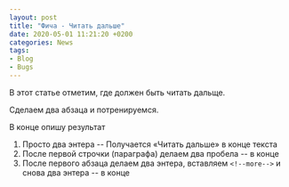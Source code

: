 ```yaml
---
layout: post  
title: "Фича - Читать дальше"  
date: 2020-05-01 11:21:20 +0200
categories: News
tags: 
- Blog
- Bugs
---
```


В этот статье отметим, где должен быть читать дальще.

<!--more-->

Сделаем два абзаца и потренируемся.

В конце опишу результат

01. Просто два энтера -- Получается «Читать дальше» в конце текста
02. После первой строчки (параграфа) делаем два пробела -- в конце
03. После первого абзаца делаем два энтера, вставляем ```<!--more-->``` и снова два энтера -- в конце